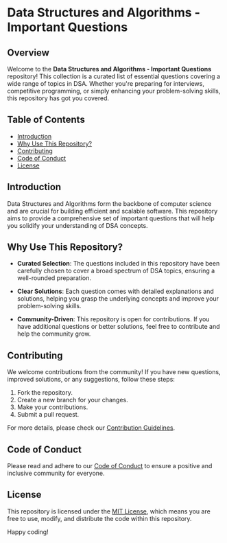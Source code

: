 # Data Structures and Algorithms - Important Questions



## Overview

Welcome to the **Data Structures and Algorithms - Important Questions** repository! This collection is a curated list of essential questions covering a wide range of topics in DSA. Whether you're preparing for interviews, competitive programming, or simply enhancing your problem-solving skills, this repository has got you covered.

## Table of Contents

- [Introduction](#introduction)
- [Why Use This Repository?](#why-use-this-repository)
- [Contributing](#contributing)
- [Code of Conduct](#code-of-conduct)
- [License](#license)

## Introduction

Data Structures and Algorithms form the backbone of computer science and are crucial for building efficient and scalable software. This repository aims to provide a comprehensive set of important questions that will help you solidify your understanding of DSA concepts.

## Why Use This Repository?

- **Curated Selection**: The questions included in this repository have been carefully chosen to cover a broad spectrum of DSA topics, ensuring a well-rounded preparation.

- **Clear Solutions**: Each question comes with detailed explanations and solutions, helping you grasp the underlying concepts and improve your problem-solving skills.

- **Community-Driven**: This repository is open for contributions. If you have additional questions or better solutions, feel free to contribute and help the community grow.

## Contributing

We welcome contributions from the community! If you have new questions, improved solutions, or any suggestions, follow these steps:

1. Fork the repository.
2. Create a new branch for your changes.
3. Make your contributions.
4. Submit a pull request.

For more details, please check our [Contribution Guidelines](CONTRIBUTING.md).

## Code of Conduct

Please read and adhere to our [Code of Conduct](CODE_OF_CONDUCT.md) to ensure a positive and inclusive community for everyone.

## License

This repository is licensed under the [MIT License](LICENSE), which means you are free to use, modify, and distribute the code within this repository.

Happy coding!
